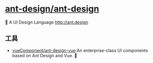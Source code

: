 # [ant-design/ant-design](https://github.com/ant-design/ant-design)

🐜 A UI Design Language http://ant.design


## 工具

* [vueComponent/ant-design-vue](https://github.com/vueComponent/ant-design-vue):An enterprise-class UI components based on Ant Design and Vue. 🐜 
